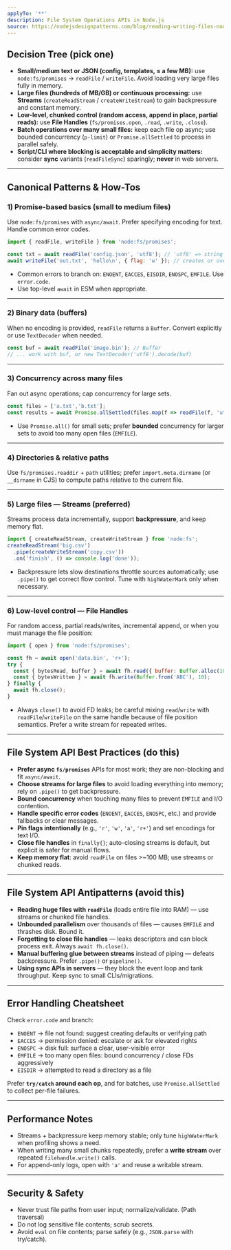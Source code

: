 ```yaml
---
applyTo: '**'
description: File System Operations APIs in Node.js
source: https://nodejsdesignpatterns.com/blog/reading-writing-files-nodejs/ "Reading and Writing Files in Node.js - The Complete Modern Guide"
---
```


## Decision Tree (pick one)

- **Small/medium text or JSON (config, templates, ≤ a few MB):** use `node:fs/promises` -> `readFile` / `writeFile`. Avoid loading very large files fully in memory.
- **Large files (hundreds of MB/GB) or continuous processing:** use **Streams** (`createReadStream` / `createWriteStream`) to gain backpressure and constant memory.
- **Low-level, chunked control (random access, append in place, partial reads):** use **File Handles** (`fs/promises.open`, `.read`, `.write`, `.close`).
- **Batch operations over many small files:** keep each file op async; use bounded concurrency (`p-limit`) or `Promise.allSettled` to process in parallel safely.
- **Script/CLI where blocking is acceptable and simplicity matters:** consider **sync** variants (`readFileSync`) sparingly; **never** in web servers.

---

## Canonical Patterns & How-Tos

### 1) Promise-based basics (small to medium files)
Use `node:fs/promises` with `async/await`. Prefer specifying encoding for text. Handle common error codes.

```js
import { readFile, writeFile } from 'node:fs/promises';

const txt = await readFile('config.json', 'utf8'); // 'utf8' => string
await writeFile('out.txt', 'hello\n', { flag: 'w' }); // creates or overwrites
````

* Common errors to branch on: `ENOENT`, `EACCES`, `EISDIR`, `ENOSPC`, `EMFILE`. Use `error.code`.
* Use top-level `await` in ESM when appropriate.

---

### 2) Binary data (buffers)

When no encoding is provided, `readFile` returns a `Buffer`. Convert explicitly or use `TextDecoder` when needed.

```js
const buf = await readFile('image.bin'); // Buffer
// ... work with buf, or new TextDecoder('utf8').decode(buf)
```

---

### 3) Concurrency across many files

Fan out async operations; cap concurrency for large sets.

```js
const files = ['a.txt','b.txt'];
const results = await Promise.allSettled(files.map(f => readFile(f, 'utf8')));
```

* Use `Promise.all()` for small sets; prefer **bounded** concurrency for larger sets to avoid too many open files (`EMFILE`).

---

### 4) Directories & relative paths

Use `fs/promises.readdir` + `path` utilities; prefer `import.meta.dirname` (or `__dirname` in CJS) to compute paths relative to the current file.

---

### 5) Large files — Streams (preferred)

Streams process data incrementally, support **backpressure**, and keep memory flat.

```js
import { createReadStream, createWriteStream } from 'node:fs';
createReadStream('big.csv')
  .pipe(createWriteStream('copy.csv'))
  .on('finish', () => console.log('done'));
```

* Backpressure lets slow destinations throttle sources automatically; use `.pipe()` to get correct flow control. Tune with `highWaterMark` only when necessary.

---

### 6) Low-level control — File Handles

For random access, partial reads/writes, incremental append, or when you must manage the file position:

```js
import { open } from 'node:fs/promises';

const fh = await open('data.bin', 'r+');
try {
  const { bytesRead, buffer } = await fh.read({ buffer: Buffer.alloc(1024), position: 0 });
  const { bytesWritten } = await fh.write(Buffer.from('ABC'), 10);
} finally {
  await fh.close();
}
```

* Always `close()` to avoid FD leaks; be careful mixing `read`/`write` with `readFile`/`writeFile` on the same handle because of file position semantics. Prefer a write stream for repeated writes.

---

## File System API Best Practices (do this)

* **Prefer async `fs/promises`** APIs for most work; they are non-blocking and fit `async/await`.
* **Choose streams for large files** to avoid loading everything into memory; rely on `.pipe()` to get backpressure.
* **Bound concurrency** when touching many files to prevent `EMFILE` and I/O contention.
* **Handle specific error codes** (`ENOENT`, `EACCES`, `ENOSPC`, etc.) and provide fallbacks or clear messages.
* **Pin flags intentionally** (e.g., `'r'`, `'w'`, `'a'`, `'r+'`) and set encodings for text I/O.
* **Close file handles** in `finally{}`; auto-closing streams is default, but explicit is safer for manual flows.
* **Keep memory flat**: avoid `readFile` on files >~100 MB; use streams or chunked reads.

---

## File System API Antipatterns (avoid this)

* **Reading huge files with `readFile`** (loads entire file into RAM) — use streams or chunked file handles.
* **Unbounded parallelism** over thousands of files — causes `EMFILE` and thrashes disk. Bound it.
* **Forgetting to close file handles** — leaks descriptors and can block process exit. Always `await fh.close()`.
* **Manual buffering glue between streams** instead of piping — defeats backpressure. Prefer `.pipe()` or `pipeline()`.
* **Using sync APIs in servers** — they block the event loop and tank throughput. Keep sync to small CLIs/migrations.

---

## Error Handling Cheatsheet

Check `error.code` and branch:

* `ENOENT` → file not found: suggest creating defaults or verifying path
* `EACCES` → permission denied: escalate or ask for elevated rights
* `ENOSPC` → disk full: surface a clear, user-visible error
* `EMFILE` → too many open files: bound concurrency / close FDs aggressively
* `EISDIR` → attempted to read a directory as a file

Prefer **`try/catch` around each op**, and for batches, use `Promise.allSettled` to collect per-file failures.

---

## Performance Notes

* Streams + backpressure keep memory stable; only tune `highWaterMark` when profiling shows a need.
* When writing many small chunks repeatedly, prefer a **write stream** over repeated `filehandle.write()` calls.
* For append-only logs, open with `'a'` and reuse a writable stream.

---

## Security & Safety

* Never trust file paths from user input; normalize/validate. (Path traversal)
* Do not log sensitive file contents; scrub secrets.
* Avoid `eval` on file contents; parse safely (e.g., `JSON.parse` with try/catch).
